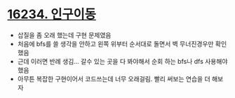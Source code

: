# [16234. 인구이동](https://www.acmicpc.net/problem/16234)

- 삽질을 좀 오래 했는데 구현 문제였음
- 처음에 bfs를 쓸 생각을 안하고 왼쪽 위부터 순서대로 돌면서 벽 무너진경우만 확인했음
- 근데 이러면 반례 생김... 갈수 있는 곳을 다 봐야해서 순회 하는 bfs나 dfs 사용해야했음
- 아무튼 복잡한 구현이어서 코드쓰는데 너무 오래걸림. 빨리 써보는 연습을 더 해보자